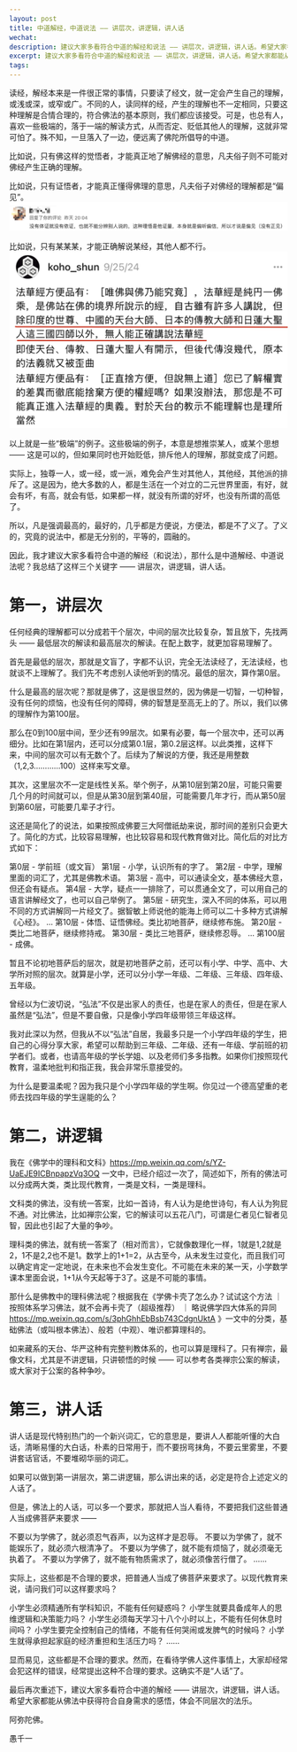 ```yaml
---
layout: post
title: 中道解经，中道说法 —— 讲层次，讲逻辑，讲人话
wechat: 
description: 建议大家多看符合中道的解经和说法 —— 讲层次，讲逻辑，讲人话。希望大家都能从佛法中获得符合自身需求的感悟，体会不同层次的法乐。
excerpt: 建议大家多看符合中道的解经和说法 —— 讲层次，讲逻辑，讲人话。希望大家都能从佛法中获得符合自身需求的感悟，体会不同层次的法乐。
tags:
---
```


读经，解经本来是一件很正常的事情，只要读了经文，就一定会产生自己的理解，或浅或深，或窄或广。不同的人，读同样的经，产生的理解也不一定相同，只要这种理解是合情合理的，符合佛法的基本原则，我们都应该接受。可是，也总有人，喜欢一些极端的，落于一端的解读方式，从而否定、贬低其他人的理解，这就非常可怕了。殊不知，一旦落入了一边，便远离了佛陀所倡导的中道。

比如说，只有佛这样的觉悟者，才能真正地了解佛经的意思，凡夫俗子则不可能对佛经产生正确的理解。<br>

比如说，只有证悟者，才能真正懂得佛理的意思，凡夫俗子对佛经的理解都是“偏见”。<br>
![](../images/2024-10-13-10-38-38.png)

比如说，只有某某某，才能正确解说某经，其他人都不行。<br>
![](../images/2024-10-13-10-42-31.png)

以上就是一些“极端”的例子。这些极端的例子，本意是想推崇某人，或某个思想 —— 这是可以的，但如果同时也开始贬低，排斥他人的理解，那就变成了问题。

实际上，独尊一人，或一经，或一派，难免会产生对其他人，其他经，其他派的排斥了。这是因为，绝大多数的人，都是生活在一个对立的二元世界里面，有好，就会有坏，有高，就会有低，如果都一样，就没有所谓的好坏，也没有所谓的高低了。

所以，凡是强调最高的，最好的，几乎都是方便说，方便法，都是不了义了。了义的，究竟的说法中，都是无分别的，平等的，圆融的。

因此，我才建议大家多看符合中道的解经（和说法），那什么是中道解经、中道说法呢？我总结了这样三个关键字 —— 讲层次，讲逻辑，讲人话。

# 第一，讲层次

任何经典的理解都可以分成若干个层次，中间的层次比较复杂，暂且放下，先找两头 —— 最低层次的解读和最高层次的解读。在配上数字，就更加容易理解了。

首先是最低的层次，那就是文盲了，字都不认识，完全无法读经了，无法读经，也就谈不上理解了。我们先不考虑别人读他听到的情况。最低的层次，算作第0层。

什么是最高的层次呢？那就是佛了，这是很显然的，因为佛是一切智，一切种智，没有任何的烦恼，也没有任何的障碍，佛的智慧是至高无上的了。所以，我们以佛的理解作为第100层。

那么在0到100层中间，至少还有99层次。如果有必要，每一个层次中，还可以再细分。比如在第1层内，还可以分成第0.1层，第0.2层这样。以此类推，这样下来，中间的层次可以有无数个了。后续为了解说的方便，我还是用整数（1,2,3…………100）这样来写文章。

其次，这里层次不一定是线性关系。举个例子，从第10层到第20层，可能只需要几个月的时间就可以，但是从第30层到第40层，可能需要几年才行，而从第50层到第60层，可能要几辈子才行。

这还是简化了的说法，如果按照成佛要三大阿僧祇劫来说，那时间的差别只会更大了。简化的方式，比较容易理解，也比较容易和现代教育做对比。简化后的对比方式如下：

第0层 - 学前班（或文盲）
第1层 - 小学，认识所有的字了。
第2层 - 中学，理解里面的词汇了，尤其是佛教术语。
第3层 - 高中，可以通读全文，基本佛经大意，但还会有疑点。
第4层 - 大学，疑点一一排除了，可以贯通全文了，可以用自己的语言讲解经文了，也可以自己举例了。
第5层 - 研究生，深入不同的体系，可以用不同的方式讲解同一片经文了。据智敏上师说他的能海上师可以二十多种方式讲解《心经》。
...
第10层 - 体悟、证悟佛经。类比初地菩萨，继续修布施。
第20层 - 类比二地菩萨，继续修持戒。
第30层 - 类比三地菩萨，继续修忍辱。
...
第100层 - 成佛。

暂且不论初地菩萨后的层次，就是初地菩萨之前，还可以有小学、中学、高中、大学所对照的层次。就算是小学，还可以分小学一年级、二年级、三年级、四年级、五年级。

曾经以为仁波切说，“弘法”不仅是出家人的责任，也是在家人的责任，但是在家人虽然是“弘法”，但是不要自傲，只是像小学四年级带领三年级这样。

我对此深以为然，但我从不以“弘法”自居，我最多只是一个小学四年级的学生，把自己的心得分享大家，希望可以帮助到三年级、二年级、还有一年级、学前班的初学者们。或者，也请高年级的学长学姐、以及老师们多多指教。如果你们按照现代教育，温柔地批判和指正我，我会非常乐意接受的。

为什么是要温柔呢？因为我只是个小学四年级的学生啊。你见过一个德高望重的老师去找四年级的学生逞能的么？

# 第二，讲逻辑

我在《佛学中的理科和文科》https://mp.weixin.qq.com/s/YZ-UaEJE9ICBnpapzVq3OQ 一文中，已经介绍过一次了，简述如下，所有的佛法可以分成两大类，类比现代教育，一类是文科，一类是理科。

文科类的佛法，没有统一答案，比如一首诗，有人认为是绝世诗句，有人认为狗屁不通。对比佛法，比如禅宗公案，它的解读可以五花八门，可谓是仁者见仁智者见智，因此也引起了大量的争吵。

理科类的佛法，就有统一答案了（相对而言），它就像数理化一样，1就是1,2就是2，1不是2,2也不是1。数学上的1+1=2，从古至今，从未发生过变化，而且我们可以确定肯定一定地说，在未来也不会发生变化。不可能在未来的某一天，小学数学课本里面会说，1+1从今天起等于3了。这是不可能的事情。

那什么是佛教中的理科佛法呢？根据我在《学佛卡壳了怎么办？试试这个方法 ｜ 按照体系学习佛法，就不会再卡壳了（超级推荐） ｜ 略说佛学四大体系的异同 
https://mp.weixin.qq.com/s/3phGhhEbBsb743CdgnUktA 》一文中的分类，基础佛法（或叫根本佛法）、般若（中观）、唯识都算理科的。

如来藏系的天台、华严这种有完整判教体系的，也可以算是理科了。只有禅宗，最像文科，尤其是不讲逻辑，只讲顿悟的时候 —— 可以参考各类禅宗公案的解读，或大家对于公案的各种争吵。

# 第三，讲人话

讲人话是现代特别热门的一个新兴词汇，它的意思是，要讲人人都能听懂的大白话，清晰易懂的大白话，朴素的日常用于，而不要拐弯抹角，不要云里雾里，不要讲套话官话，不要堆砌华丽的词汇。

如果可以做到第一讲层次，第二讲逻辑，那么讲出来的话，必定是符合上述定义的人话了。

但是，佛法上的人话，可以多一个要求，那就把人当人看待，不要把我们这些普通人当成佛菩萨来要求 —— 

不要以为学佛了，就必须忍气吞声，以为这样才是忍辱。
不要以为学佛了，就不能娱乐了，就必须六根清净了。
不要以为学佛了，就不能有烦恼了，就必须毫无执着了。
不要以为学佛了，就不能有物质需求了，就必须像苦行僧了。
…… 

实际上，这些都是不合理的要求，把普通人当成了佛菩萨来要求了。以现代教育来说，请问我们可以这样要求吗？

小学生必须精通所有学科知识，不能有任何疑惑吗？
小学生就要具备成年人的思维逻辑和决策能力吗？
小学生必须每天学习十八个小时以上，不能有任何休息时间吗？
小学生要完全控制自己的情绪，不能有任何哭闹或发脾气的时候吗？
小学生就得承担起家庭的经济重担和生活压力吗？
……

显而易见，这些都是不合理的要求。然而，在看待学佛人这件事情上，大家却经常会犯这样的错误，经常提出这种不合理的要求。这确实不是“人话”了。

最后再次重述下，建议大家多看符合中道的解经 —— 讲层次，讲逻辑，讲人话。希望大家都能从佛法中获得符合自身需求的感悟，体会不同层次的法乐。

阿弥陀佛。

愚千一

